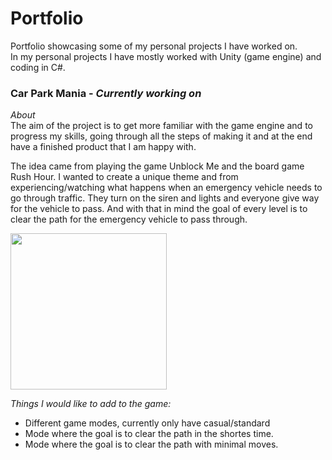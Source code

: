 # Portfolio  
Portfolio showcasing some of my personal projects I have worked on.  
In my personal projects I have mostly worked with Unity (game engine) and coding in C#.  

### Car Park Mania - *Currently working on*
*About*  
The aim of the project is to get more familiar with the game engine and to progress my skills, going through all the steps of making it and at the end have a finished product that I am happy with.

The idea came from playing the game Unblock Me and the board game Rush Hour. I wanted to create a unique theme and from experiencing/watching what happens when an emergency vehicle needs to go through traffic. They turn on the siren and lights and everyone give way for the vehicle to pass. And with that in mind the goal of every level is to clear the path for the emergency vehicle to pass through.  

<img src="/docs/CarParkMania_video.gif" height="250">

*Things I would like to add to the game:* 
 - Different game modes, currently only have casual/standard
  - Mode where the goal is to clear the path in the shortes time.
  - Mode where the goal is to clear the path with minimal moves.
